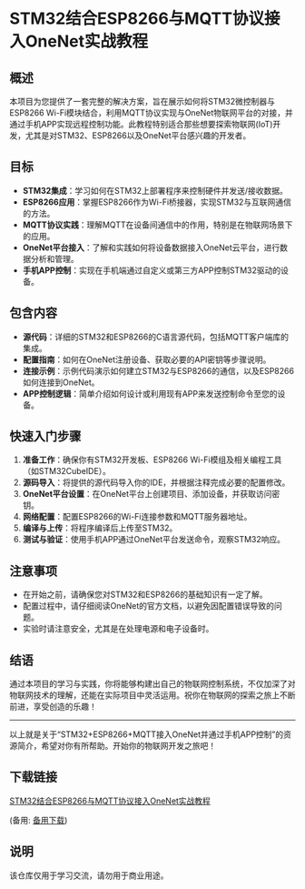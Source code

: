 # STM32结合ESP8266与MQTT协议接入OneNet实战教程

## 概述

本项目为您提供了一套完整的解决方案，旨在展示如何将STM32微控制器与ESP8266 Wi-Fi模块结合，利用MQTT协议实现与OneNet物联网平台的对接，并通过手机APP实现远程控制功能。此教程特别适合那些想要探索物联网(IoT)开发，尤其是对STM32、ESP8266以及OneNet平台感兴趣的开发者。

## 目标

- **STM32集成**：学习如何在STM32上部署程序来控制硬件并发送/接收数据。
- **ESP8266应用**：掌握ESP8266作为Wi-Fi桥接器，实现STM32与互联网通信的方法。
- **MQTT协议实践**：理解MQTT在设备间通信中的作用，特别是在物联网场景下的应用。
- **OneNet平台接入**：了解和实践如何将设备数据接入OneNet云平台，进行数据分析和管理。
- **手机APP控制**：实现在手机端通过自定义或第三方APP控制STM32驱动的设备。

## 包含内容

- **源代码**：详细的STM32和ESP8266的C语言源代码，包括MQTT客户端库的集成。
- **配置指南**：如何在OneNet注册设备、获取必要的API密钥等步骤说明。
- **连接示例**：示例代码演示如何建立STM32与ESP8266的通信，以及ESP8266如何连接到OneNet。
- **APP控制逻辑**：简单介绍如何设计或利用现有APP来发送控制命令至您的设备。

## 快速入门步骤

1. **准备工作**：确保你有STM32开发板、ESP8266 Wi-Fi模组及相关编程工具（如STM32CubeIDE）。
2. **源码导入**：将提供的源代码导入你的IDE，并根据注释完成必要的配置修改。
3. **OneNet平台设置**：在OneNet平台上创建项目、添加设备，并获取访问密钥。
4. **网络配置**：配置ESP8266的Wi-Fi连接参数和MQTT服务器地址。
5. **编译与上传**：将程序编译后上传至STM32。
6. **测试与验证**：使用手机APP通过OneNet平台发送命令，观察STM32响应。

## 注意事项

- 在开始之前，请确保您对STM32和ESP8266的基础知识有一定了解。
- 配置过程中，请仔细阅读OneNet的官方文档，以避免因配置错误导致的问题。
- 实验时请注意安全，尤其是在处理电源和电子设备时。

## 结语

通过本项目的学习与实践，你将能够构建出自己的物联网控制系统，不仅加深了对物联网技术的理解，还能在实际项目中灵活运用。祝你在物联网的探索之旅上不断前进，享受创造的乐趣！

---

以上就是关于“STM32+ESP8266+MQTT接入OneNet并通过手机APP控制”的资源简介，希望对你有所帮助。开始你的物联网开发之旅吧！

## 下载链接
[STM32结合ESP8266与MQTT协议接入OneNet实战教程](https://pan.quark.cn/s/dd119e2c426c) 

(备用: [备用下载](https://pan.baidu.com/s/1en-SDlMTWZJ_KFMc62Mgwg?pwd=1234))

## 说明

该仓库仅用于学习交流，请勿用于商业用途。
